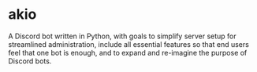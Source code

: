# akio
A Discord bot written in Python, with goals to simplify server setup for streamlined administration, include all essential features so that end users feel that one bot is enough, and to expand and re-imagine the purpose of Discord bots.
